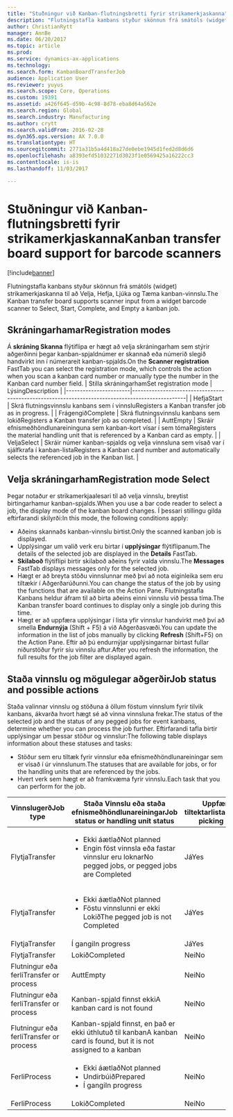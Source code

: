 ```yaml
---
title: "Stuðningur við Kanban-flutningsbretti fyrir strikamerkjaskanna"
description: "Flutningstafla kanbans styður skönnun frá smátóls (widget) strikamerkjaskanna til að Velja, Hefja, Ljúka og Tæma kanban-vinnslu."
author: ChristianRytt
manager: AnnBe
ms.date: 06/20/2017
ms.topic: article
ms.prod: 
ms.service: dynamics-ax-applications
ms.technology: 
ms.search.form: KanbanBoardTransferJob
audience: Application User
ms.reviewer: yuyus
ms.search.scope: Core, Operations
ms.custom: 19391
ms.assetid: a426f645-d59b-4c98-8d78-eba8d64a562e
ms.search.region: Global
ms.search.industry: Manufacturing
ms.author: crytt
ms.search.validFrom: 2016-02-28
ms.dyn365.ops.version: AX 7.0.0
ms.translationtype: HT
ms.sourcegitcommit: 2771a31b5a4d418a27de0ebe1945d1fed2d8d6d6
ms.openlocfilehash: a8393efd51032271d3023f1e0569425a16222cc3
ms.contentlocale: is-is
ms.lasthandoff: 11/03/2017

---
```


# <a name="kanban-transfer-board-support-for-barcode-scanners"></a><span data-ttu-id="c36b3-103">Stuðningur við Kanban-flutningsbretti fyrir strikamerkjaskanna</span><span class="sxs-lookup"><span data-stu-id="c36b3-103">Kanban transfer board support for barcode scanners</span></span>

[!include[banner](../includes/banner.md)]


<span data-ttu-id="c36b3-104">Flutningstafla kanbans styður skönnun frá smátóls (widget) strikamerkjaskanna til að Velja, Hefja, Ljúka og Tæma kanban-vinnslu.</span><span class="sxs-lookup"><span data-stu-id="c36b3-104">The Kanban transfer board supports scanner input from a widget barcode scanner to Select, Start, Complete, and Empty a kanban job.</span></span>

<a name="registration-modes"></a><span data-ttu-id="c36b3-105">Skráningarhamar</span><span class="sxs-lookup"><span data-stu-id="c36b3-105">Registration modes</span></span>
------------------

<span data-ttu-id="c36b3-106">Á **skráning Skanna** flýtiflipa er hægt að velja skráningarham sem stýrir aðgerðinni þegar kanban-spjaldnúmer er skannað eða númerið slegið handvirkt inn í númerareit kanban-spjalds.</span><span class="sxs-lookup"><span data-stu-id="c36b3-106">On the **Scanner registration** FastTab you can select the registration mode, which controls the action when you scan a kanban card number or manually type the number in the Kanban card number field.</span></span>
| <span data-ttu-id="c36b3-107">Stilla skráningarham</span><span class="sxs-lookup"><span data-stu-id="c36b3-107">Set registration mode</span></span> | <span data-ttu-id="c36b3-108">Lýsing</span><span class="sxs-lookup"><span data-stu-id="c36b3-108">Description</span></span>                                                                                     |
|-----------------------|-------------------------------------------------------------------------------------------------|
| <span data-ttu-id="c36b3-109">Hefja</span><span class="sxs-lookup"><span data-stu-id="c36b3-109">Start</span></span>                 | <span data-ttu-id="c36b3-110">Skrá flutningsvinnslu kanbans sem í vinnslu</span><span class="sxs-lookup"><span data-stu-id="c36b3-110">Registers a Kanban transfer job as in progress.</span></span>                                                 |
| <span data-ttu-id="c36b3-111">Frágengið</span><span class="sxs-lookup"><span data-stu-id="c36b3-111">Complete</span></span>              | <span data-ttu-id="c36b3-112">Skrá flutningsvinnslu kanbans sem lokið</span><span class="sxs-lookup"><span data-stu-id="c36b3-112">Registers a Kanban transfer job as completed.</span></span>                                                   |
| <span data-ttu-id="c36b3-113">Autt</span><span class="sxs-lookup"><span data-stu-id="c36b3-113">Empty</span></span>                 | <span data-ttu-id="c36b3-114">Skráir efnismeðhöndlunareininguna sem kanban-kort vísar í sem tóma</span><span class="sxs-lookup"><span data-stu-id="c36b3-114">Registers the material handling unit that is referenced by a Kanban card as empty.</span></span>              |
| <span data-ttu-id="c36b3-115">Velja</span><span class="sxs-lookup"><span data-stu-id="c36b3-115">Select</span></span>                | <span data-ttu-id="c36b3-116">Skráir númer kanban-spjalds og velja vinnsluna sem vísað var í sjálfkrafa í kanban-lista</span><span class="sxs-lookup"><span data-stu-id="c36b3-116">Registers a Kanban card number and automatically selects the referenced job in the Kanban list.</span></span> |

 
<a name="registration-mode-select"></a><span data-ttu-id="c36b3-117">Velja skráningarham</span><span class="sxs-lookup"><span data-stu-id="c36b3-117">Registration mode Select</span></span>
------------------------

<span data-ttu-id="c36b3-118">Þegar notaður er strikamerkjaalesari til að velja vinnslu, breytist birtingarhamur kanban-spjalds.</span><span class="sxs-lookup"><span data-stu-id="c36b3-118">When you use a bar code reader to select a job, the display mode of the kanban board changes.</span></span> <span data-ttu-id="c36b3-119">Í þessari stillingu gilda eftirfarandi skilyrði:</span><span class="sxs-lookup"><span data-stu-id="c36b3-119">In this mode, the following conditions apply:</span></span>

-   <span data-ttu-id="c36b3-120">Aðeins skannaðs kanban-vinnslu birtist.</span><span class="sxs-lookup"><span data-stu-id="c36b3-120">Only the scanned kanban job is displayed.</span></span>
-   <span data-ttu-id="c36b3-121">Upplýsingar um valið verk eru birtar í **upplýsingar** flýtiflipanum.</span><span class="sxs-lookup"><span data-stu-id="c36b3-121">The details of the selected job are displayed in the **Details** FastTab.</span></span>
-   <span data-ttu-id="c36b3-122">**Skilaboð** flýtiflipi birtir skilaboð aðeins fyrir valda vinnslu.</span><span class="sxs-lookup"><span data-stu-id="c36b3-122">The **Messages** FastTab displays messages only for the selected job.</span></span>
-   <span data-ttu-id="c36b3-123">Hægt er að breyta stöðu vinnslunnar með því að nota eiginleika sem eru tiltækir í Aðgerðarúðunni.</span><span class="sxs-lookup"><span data-stu-id="c36b3-123">You can change the status of the job by using the functions that are available on the Action Pane.</span></span> <span data-ttu-id="c36b3-124">Flutningstafla Kanbans heldur áfram til að birta aðeins einni vinnslu við þessa tíma.</span><span class="sxs-lookup"><span data-stu-id="c36b3-124">The Kanban transfer board continues to display only a single job during this time.</span></span>
-   <span data-ttu-id="c36b3-125">Hægt er að uppfæra upplýsingar í lista yfir vinnslur handvirkt með því að smella **Endurnýja** (Shift + F5) á við Aðgerðasvæði.</span><span class="sxs-lookup"><span data-stu-id="c36b3-125">You can update the information in the list of jobs manually by clicking **Refresh** (Shift+F5) on the Action Pane.</span></span> <span data-ttu-id="c36b3-126">Eftir að þú endurnýjar upplýsingarnar birtast fullar niðurstöður fyrir síu vinnslu aftur.</span><span class="sxs-lookup"><span data-stu-id="c36b3-126">After you refresh the information, the full results for the job filter are displayed again.</span></span>

## <a name="job-status-and-possible-actions"></a><span data-ttu-id="c36b3-127">Staða vinnslu og mögulegar aðgerðir</span><span class="sxs-lookup"><span data-stu-id="c36b3-127">Job status and possible actions</span></span>
<span data-ttu-id="c36b3-128">Staða valinnar vinnslu og stöðuna á öllum föstum vinnslum fyrir tilvik kanbans, ákvarða hvort hægt sé að vinna vinnsluna frekar.</span><span class="sxs-lookup"><span data-stu-id="c36b3-128">The status of the selected job and the status of any pegged jobs for event kanbans, determine whether you can process the job further.</span></span> <span data-ttu-id="c36b3-129">Eftirfarandi tafla birtir upplýsingar um þessar stöður og vinnslur:</span><span class="sxs-lookup"><span data-stu-id="c36b3-129">The following table displays information about these statuses and tasks:</span></span>
-   <span data-ttu-id="c36b3-130">Stöður sem eru tiltæk fyrir vinnslur eða efnismeðhöndlunareiningar sem er vísað í úr vinnslunum.</span><span class="sxs-lookup"><span data-stu-id="c36b3-130">The statuses that are available for jobs, or for the handling units that are referenced by the jobs.</span></span>
-   <span data-ttu-id="c36b3-131">Hvert verk sem hægt er að framkvæma fyrir vinnslu.</span><span class="sxs-lookup"><span data-stu-id="c36b3-131">Each task that you can perform for the job.</span></span>

<table>
<colgroup>
<col width="12%" />
<col width="12%" />
<col width="12%" />
<col width="12%" />
<col width="12%" />
<col width="12%" />
<col width="12%" />
<col width="12%" />
</colgroup>
<thead>
<tr class="header">
<th><span data-ttu-id="c36b3-132">Vinnslugerð</span><span class="sxs-lookup"><span data-stu-id="c36b3-132">Job type</span></span></th>
<th><span data-ttu-id="c36b3-133">Staða Vinnslu eða staða efnismeðhöndlunareiningar</span><span class="sxs-lookup"><span data-stu-id="c36b3-133">Job status or handling unit status</span></span></th>
<th><span data-ttu-id="c36b3-134">Uppfæra tiltektarlista</span><span class="sxs-lookup"><span data-stu-id="c36b3-134">Update picking list</span></span></th>
<th><span data-ttu-id="c36b3-135">Hefja</span><span class="sxs-lookup"><span data-stu-id="c36b3-135">Start</span></span></th>
<th><span data-ttu-id="c36b3-136">Uppfæra skráningu</span><span class="sxs-lookup"><span data-stu-id="c36b3-136">Update registration</span></span></th>
<th><span data-ttu-id="c36b3-137">Frágengið</span><span class="sxs-lookup"><span data-stu-id="c36b3-137">Complete</span></span></th>
<th><span data-ttu-id="c36b3-138">Autt</span><span class="sxs-lookup"><span data-stu-id="c36b3-138">Empty</span></span></th>
<th><span data-ttu-id="c36b3-139">Búa til tilvikskanban</span><span class="sxs-lookup"><span data-stu-id="c36b3-139">Create event kanbans</span></span></th>
</tr>
</thead>
<tbody>
<tr class="odd">
<td><span data-ttu-id="c36b3-140">Flytja</span><span class="sxs-lookup"><span data-stu-id="c36b3-140">Transfer</span></span></td>
<td><ul>
<li><span data-ttu-id="c36b3-141">Ekki áætlað</span><span class="sxs-lookup"><span data-stu-id="c36b3-141">Not planned</span></span></li>
<li><span data-ttu-id="c36b3-142">Engin föst vinnsla eða fastar vinnslur eru loknar</span><span class="sxs-lookup"><span data-stu-id="c36b3-142">No pegged jobs, or pegged jobs are Completed</span></span></li>
</ul></td>
<td><span data-ttu-id="c36b3-143">Já</span><span class="sxs-lookup"><span data-stu-id="c36b3-143">Yes</span></span></td>
<td><span data-ttu-id="c36b3-144">Já</span><span class="sxs-lookup"><span data-stu-id="c36b3-144">Yes</span></span></td>
<td><span data-ttu-id="c36b3-145">Já</span><span class="sxs-lookup"><span data-stu-id="c36b3-145">Yes</span></span></td>
<td><span data-ttu-id="c36b3-146">Já</span><span class="sxs-lookup"><span data-stu-id="c36b3-146">Yes</span></span></td>
<td><span data-ttu-id="c36b3-147">Nei</span><span class="sxs-lookup"><span data-stu-id="c36b3-147">No</span></span></td>
<td><span data-ttu-id="c36b3-148">Já</span><span class="sxs-lookup"><span data-stu-id="c36b3-148">Yes</span></span></td>
</tr>
<tr class="even">
<td><span data-ttu-id="c36b3-149">Flytja</span><span class="sxs-lookup"><span data-stu-id="c36b3-149">Transfer</span></span></td>
<td><ul>
<li><span data-ttu-id="c36b3-150">Ekki áætlað</span><span class="sxs-lookup"><span data-stu-id="c36b3-150">Not planned</span></span></li>
<li><span data-ttu-id="c36b3-151">Föstu vinnslunni er ekki Lokið</span><span class="sxs-lookup"><span data-stu-id="c36b3-151">The pegged job is not Completed</span></span></li>
</ul></td>
<td><span data-ttu-id="c36b3-152">Já</span><span class="sxs-lookup"><span data-stu-id="c36b3-152">Yes</span></span></td>
<td><span data-ttu-id="c36b3-153">Nei</span><span class="sxs-lookup"><span data-stu-id="c36b3-153">No</span></span></td>
<td><span data-ttu-id="c36b3-154">Já</span><span class="sxs-lookup"><span data-stu-id="c36b3-154">Yes</span></span></td>
<td><span data-ttu-id="c36b3-155">Nei</span><span class="sxs-lookup"><span data-stu-id="c36b3-155">No</span></span></td>
<td><span data-ttu-id="c36b3-156">Nei</span><span class="sxs-lookup"><span data-stu-id="c36b3-156">No</span></span></td>
<td><span data-ttu-id="c36b3-157">Nei</span><span class="sxs-lookup"><span data-stu-id="c36b3-157">No</span></span></td>
</tr>
<tr class="odd">
<td><span data-ttu-id="c36b3-158">Flytja</span><span class="sxs-lookup"><span data-stu-id="c36b3-158">Transfer</span></span></td>
<td><span data-ttu-id="c36b3-159">Í gangi</span><span class="sxs-lookup"><span data-stu-id="c36b3-159">In progress</span></span></td>
<td><span data-ttu-id="c36b3-160">Já</span><span class="sxs-lookup"><span data-stu-id="c36b3-160">Yes</span></span></td>
<td><span data-ttu-id="c36b3-161">Nei</span><span class="sxs-lookup"><span data-stu-id="c36b3-161">No</span></span></td>
<td><span data-ttu-id="c36b3-162">Já</span><span class="sxs-lookup"><span data-stu-id="c36b3-162">Yes</span></span></td>
<td><span data-ttu-id="c36b3-163">Já</span><span class="sxs-lookup"><span data-stu-id="c36b3-163">Yes</span></span></td>
<td><span data-ttu-id="c36b3-164">Nei</span><span class="sxs-lookup"><span data-stu-id="c36b3-164">No</span></span></td>
<td><span data-ttu-id="c36b3-165">Nei</span><span class="sxs-lookup"><span data-stu-id="c36b3-165">No</span></span></td>
</tr>
<tr class="even">
<td><span data-ttu-id="c36b3-166">Flytja</span><span class="sxs-lookup"><span data-stu-id="c36b3-166">Transfer</span></span></td>
<td><span data-ttu-id="c36b3-167">Lokið</span><span class="sxs-lookup"><span data-stu-id="c36b3-167">Completed</span></span></td>
<td><span data-ttu-id="c36b3-168">Nei</span><span class="sxs-lookup"><span data-stu-id="c36b3-168">No</span></span></td>
<td><span data-ttu-id="c36b3-169">Nei</span><span class="sxs-lookup"><span data-stu-id="c36b3-169">No</span></span></td>
<td><span data-ttu-id="c36b3-170">Nei</span><span class="sxs-lookup"><span data-stu-id="c36b3-170">No</span></span></td>
<td><span data-ttu-id="c36b3-171">Nei</span><span class="sxs-lookup"><span data-stu-id="c36b3-171">No</span></span></td>
<td><span data-ttu-id="c36b3-172">Já</span><span class="sxs-lookup"><span data-stu-id="c36b3-172">Yes</span></span></td>
<td><span data-ttu-id="c36b3-173">Nei</span><span class="sxs-lookup"><span data-stu-id="c36b3-173">No</span></span></td>
</tr>
<tr class="odd">
<td><span data-ttu-id="c36b3-174">Flutningur eða ferli</span><span class="sxs-lookup"><span data-stu-id="c36b3-174">Transfer or process</span></span></td>
<td><span data-ttu-id="c36b3-175">Autt</span><span class="sxs-lookup"><span data-stu-id="c36b3-175">Empty</span></span></td>
<td><span data-ttu-id="c36b3-176">Nei</span><span class="sxs-lookup"><span data-stu-id="c36b3-176">No</span></span></td>
<td><span data-ttu-id="c36b3-177">Nei</span><span class="sxs-lookup"><span data-stu-id="c36b3-177">No</span></span></td>
<td><span data-ttu-id="c36b3-178">Nei</span><span class="sxs-lookup"><span data-stu-id="c36b3-178">No</span></span></td>
<td><span data-ttu-id="c36b3-179">Nei</span><span class="sxs-lookup"><span data-stu-id="c36b3-179">No</span></span></td>
<td><span data-ttu-id="c36b3-180">Nei</span><span class="sxs-lookup"><span data-stu-id="c36b3-180">No</span></span></td>
<td><span data-ttu-id="c36b3-181">Nei</span><span class="sxs-lookup"><span data-stu-id="c36b3-181">No</span></span></td>
</tr>
<tr class="even">
<td><span data-ttu-id="c36b3-182">Flutningur eða ferli</span><span class="sxs-lookup"><span data-stu-id="c36b3-182">Transfer or process</span></span></td>
<td><span data-ttu-id="c36b3-183">Kanban-spjald finnst ekki</span><span class="sxs-lookup"><span data-stu-id="c36b3-183">A kanban card is not found</span></span></td>
<td><span data-ttu-id="c36b3-184">Nei</span><span class="sxs-lookup"><span data-stu-id="c36b3-184">No</span></span></td>
<td><span data-ttu-id="c36b3-185">Nei</span><span class="sxs-lookup"><span data-stu-id="c36b3-185">No</span></span></td>
<td><span data-ttu-id="c36b3-186">Nei</span><span class="sxs-lookup"><span data-stu-id="c36b3-186">No</span></span></td>
<td><span data-ttu-id="c36b3-187">Nei</span><span class="sxs-lookup"><span data-stu-id="c36b3-187">No</span></span></td>
<td><span data-ttu-id="c36b3-188">Nei</span><span class="sxs-lookup"><span data-stu-id="c36b3-188">No</span></span></td>
<td><span data-ttu-id="c36b3-189">Nei</span><span class="sxs-lookup"><span data-stu-id="c36b3-189">No</span></span></td>
</tr>
<tr class="odd">
<td><span data-ttu-id="c36b3-190">Flutningur eða ferli</span><span class="sxs-lookup"><span data-stu-id="c36b3-190">Transfer or process</span></span></td>
<td><span data-ttu-id="c36b3-191">Kanban-spjald finnst, en það er ekki úthlutuð til kanban</span><span class="sxs-lookup"><span data-stu-id="c36b3-191">A kanban card is found, but it is not assigned to a kanban</span></span></td>
<td><span data-ttu-id="c36b3-192">Nei</span><span class="sxs-lookup"><span data-stu-id="c36b3-192">No</span></span></td>
<td><span data-ttu-id="c36b3-193">Nei</span><span class="sxs-lookup"><span data-stu-id="c36b3-193">No</span></span></td>
<td><span data-ttu-id="c36b3-194">Nei</span><span class="sxs-lookup"><span data-stu-id="c36b3-194">No</span></span></td>
<td><span data-ttu-id="c36b3-195">Nei</span><span class="sxs-lookup"><span data-stu-id="c36b3-195">No</span></span></td>
<td><span data-ttu-id="c36b3-196">Nei</span><span class="sxs-lookup"><span data-stu-id="c36b3-196">No</span></span></td>
<td><span data-ttu-id="c36b3-197">Nei</span><span class="sxs-lookup"><span data-stu-id="c36b3-197">No</span></span></td>
</tr>
<tr class="even">
<td><span data-ttu-id="c36b3-198">Ferli</span><span class="sxs-lookup"><span data-stu-id="c36b3-198">Process</span></span></td>
<td><ul>
<li><span data-ttu-id="c36b3-199">Ekki áætlað</span><span class="sxs-lookup"><span data-stu-id="c36b3-199">Not planned</span></span></li>
<li><span data-ttu-id="c36b3-200">Undirbúið</span><span class="sxs-lookup"><span data-stu-id="c36b3-200">Prepared</span></span></li>
<li><span data-ttu-id="c36b3-201">Í gangi</span><span class="sxs-lookup"><span data-stu-id="c36b3-201">In progress</span></span></li>
</ul></td>
<td><span data-ttu-id="c36b3-202">Nei</span><span class="sxs-lookup"><span data-stu-id="c36b3-202">No</span></span></td>
<td><span data-ttu-id="c36b3-203">Nei</span><span class="sxs-lookup"><span data-stu-id="c36b3-203">No</span></span></td>
<td><span data-ttu-id="c36b3-204">Nei</span><span class="sxs-lookup"><span data-stu-id="c36b3-204">No</span></span></td>
<td><span data-ttu-id="c36b3-205">Nei</span><span class="sxs-lookup"><span data-stu-id="c36b3-205">No</span></span></td>
<td><span data-ttu-id="c36b3-206">Nei</span><span class="sxs-lookup"><span data-stu-id="c36b3-206">No</span></span></td>
<td><span data-ttu-id="c36b3-207">Nei</span><span class="sxs-lookup"><span data-stu-id="c36b3-207">No</span></span></td>
</tr>
<tr class="odd">
<td><span data-ttu-id="c36b3-208">Ferli</span><span class="sxs-lookup"><span data-stu-id="c36b3-208">Process</span></span></td>
<td><span data-ttu-id="c36b3-209">Lokið</span><span class="sxs-lookup"><span data-stu-id="c36b3-209">Completed</span></span></td>
<td><span data-ttu-id="c36b3-210">Nei</span><span class="sxs-lookup"><span data-stu-id="c36b3-210">No</span></span></td>
<td><span data-ttu-id="c36b3-211">Nei</span><span class="sxs-lookup"><span data-stu-id="c36b3-211">No</span></span></td>
<td><span data-ttu-id="c36b3-212">Nei</span><span class="sxs-lookup"><span data-stu-id="c36b3-212">No</span></span></td>
<td><span data-ttu-id="c36b3-213">Nei</span><span class="sxs-lookup"><span data-stu-id="c36b3-213">No</span></span></td>
<td><span data-ttu-id="c36b3-214">Nei</span><span class="sxs-lookup"><span data-stu-id="c36b3-214">No</span></span></td>
<td><span data-ttu-id="c36b3-215">Nei</span><span class="sxs-lookup"><span data-stu-id="c36b3-215">No</span></span></td>
</tr>
</tbody>
</table>






